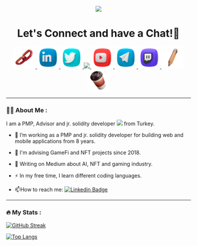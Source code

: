 <p align="center">
  <img src="https://capsule-render.vercel.app/api?type=waving&color=gradient&text=Welcome!&height=100&section=header"/>
</p>

<h1 align="center">
  Let's Connect and have a Chat!💬
</h1>

<p align="center">
<a href="https://bento.me/og">
  <img height="60" src="https://raw.githubusercontent.com/kocakli/welcome/main/link.png"/>
</a>
<a href="https://www.linkedin.com/in/kocakli">
  <img height="60" src="https://raw.githubusercontent.com/kocakli/welcome/main/LinkedIn-1.png"/>
</a>
<a href="https://twitter.com/oguzhankocakli">
  <img height="60" src="https://raw.githubusercontent.com/kocakli/welcome/main/Twitter-1.png"/>
</a>
<a href="https://www.instagram.com/oguzhankocakli">
  <img height=60" src="https://raw.githubusercontent.com/kocakli/welcome/main/Instagram-1.png"/>
</a>
<a href="https://www.youtube.com/oguzhan">
  <img height=60" src="https://raw.githubusercontent.com/kocakli/welcome/main/Youtube-1.png"/>
</a>
<a href="https://t.me/oguzhankocakli">
  <img height=60" src="https://raw.githubusercontent.com/kocakli/welcome/main/Telegram-1.png"/>
</a>
<a href="https://www.twitch.tv/oguzhan">
  <img height=60" src="https://raw.githubusercontent.com/kocakli/welcome/main/Twitch-1.png"/>
</a>
  <a href="https://medium.com/@oguzhankocakli">
  <img height="60" src="https://raw.githubusercontent.com/kocakli/welcome/main/medium.png"/>
</a>
  <a href="https://www.patreon.com/kocakli">
  <img height="60" src="https://raw.githubusercontent.com/kocakli/welcome/main/cup.png"/>
</a>
</p>

---

### :technologist: About Me :
I am a PMP, Advisor and jr. solidity developer <img src="https://media.giphy.com/media/WUlplcMpOCEmTGBtBW/giphy.gif" width="30"> from Turkey.

- :telescope: I’m working as a PMP and jr. solidity developer for building web and mobile applications from 8 years.

- 🌟 I'm advising GameFi and NFT projects since 2018.

- :seedling: Writing on Medium about AI, NFT and gaming industry.

- :zap: In my free time, I learn different coding languages.

- :mailbox:How to reach me: [![Linkedin Badge](https://img.shields.io/badge/-Oğuzhan-blue?style=flat&logo=Linkedin&logoColor=white)](https://www.linkedin.com/in/kocakli)

---

### :fire: My Stats :

[![GitHub Streak](http://github-readme-streak-stats.herokuapp.com?user=kocakli&theme=java-dark)](https://git.io/streak-stats)

[![Top Langs](https://github-readme-stats.vercel.app/api/top-langs/?username=kocakli&layout=compact&theme=vision-friendly-dark)](https://github.com/anuraghazra/github-readme-stats)
